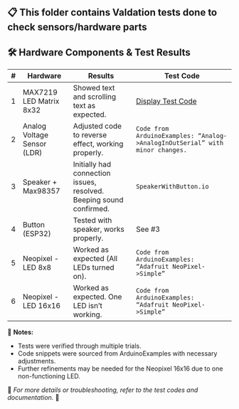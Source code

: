 ## 📋 This folder contains Valdation tests done to check sensors/hardware parts

## 🛠️ Hardware Components & Test Results

| # | **Hardware** | **Results** | **Test Code** |
|---|------------|------------|------------|
| 1 | MAX7219 LED Matrix 8x32 | Showed text and scrolling text as expected. | [Display Test Code](https://lastminuteengineers.com/max7219-dot-matrix-arduino-tutorial/) |
| 2 | Analog Voltage Sensor (LDR) | Adjusted code to reverse effect, working properly. | `Code from ArduinoExamples: “Analog->AnalogInOutSerial” with minor changes.` |
| 3 | Speaker + Max98357 | Initially had connection issues, resolved. Beeping sound confirmed. | `SpeakerWithButton.io` |
| 4 | Button (ESP32) | Tested with speaker, works properly. | See #3 |
| 5 | Neopixel - LED 8x8 | Worked as expected (All LEDs turned on). | `Code from ArduinoExamples: “Adafruit NeoPixel->Simple”` |
| 6 | Neopixel - LED 16x16 | Worked as expected. One LED isn’t working. | `Code from ArduinoExamples: “Adafruit NeoPixel->Simple”` |

📌 **Notes:**
- Tests were verified through multiple trials.
- Code snippets were sourced from ArduinoExamples with necessary adjustments.
- Further refinements may be needed for the Neopixel 16x16 due to one non-functioning LED.

📎 *For more details or troubleshooting, refer to the test codes and documentation.* 🚀
